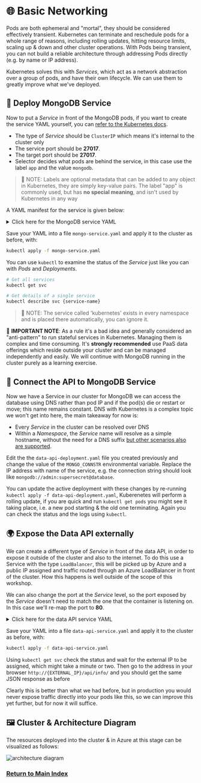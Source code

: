 # 🌐 Basic Networking

Pods are both ephemeral and "mortal", they should be considered effectively transient. Kubernetes can
terminate and reschedule pods for a whole range of reasons, including rolling updates, hitting resource
limits, scaling up & down and other cluster operations. With Pods being transient, you can not build
a reliable architecture through addressing Pods directly (e.g. by name or IP address).

Kubernetes solves this with _Services_, which act as a network abstraction over a group of pods, and
have their own lifecycle. We can use them to greatly improve what we've deployed.

## 🧩 Deploy MongoDB Service

Now to put a _Service_ in front of the MongoDB pods, if you want to create the service YAML yourself,
you can [refer to the Kubernetes docs](https://kubernetes.io/docs/concepts/services-networking/service/#defining-a-service).

- The type of _Service_ should be `ClusterIP` which means it's internal to the cluster only
- The service port should be **27017**.
- The target port should be **27017**.
- Selector decides what pods are behind the service, in this case use the label `app` and the value
  `mongodb`.

> 📝 NOTE: Labels are optional metadata that can be added to any object in Kubernetes, they are simply
> key-value pairs. The label "app" is commonly used, but has **no special meaning**, and isn't used
> by Kubernetes in any way

A YAML manifest for the service is given below:

<details markdown="1">
<summary>Click here for the MongoDB service YAML</summary>

```yaml
kind: Service
apiVersion: v1

metadata:
  # We purposefully pick a different name for the service from the deployment
  name: database

spec:
  type: ClusterIP
  selector:
    app: mongodb
  ports:
    - protocol: TCP
      port: 27017
      targetPort: 27017
```

</details>

Save your YAML into a file `mongo-service.yaml` and apply it to the cluster as before, with:

```bash
kubectl apply -f mongo-service.yaml
```

You can use `kubectl` to examine the status of the _Service_ just like you can with _Pods_ and _Deployments_.

```bash
# Get all services
kubectl get svc

# Get details of a single service
kubectl describe svc {service-name}
```

> 📝 NOTE: The service called 'kubernetes' exists in every namespace and is placed there automatically,
> you can ignore it.

🛑 **IMPORTANT NOTE**: As a rule it's a bad idea and generally considered an "anti-pattern" to run
stateful services in Kubernetes. Managing them is complex and time consuming. It's **strongly recommended**
use PaaS data offerings which reside outside your cluster and can be managed independently and easily.
We will continue with MongoDB running in the cluster purely as a learning exercise.

## 📡 Connect the API to MongoDB Service

Now we have a Service in our cluster for MongoDB we can access the database using DNS rather than pod
IP and if the pod(s) die or restart or move; this name remains constant. DNS with Kubernetes is a
complex topic we won't get into here, the main takeaway for now is:

- Every _Service_ in the cluster can be resolved over DNS
- Within a _Namespace_, the _Service_ name will resolve as a simple hostname, without the need for a
  DNS suffix [but other scenarios also are supported](https://kubernetes.io/docs/concepts/services-networking/dns-pod-service/).

Edit the the `data-api-deployment.yaml` file you created previously and change the value of the
`MONGO_CONNSTR` environmental variable. Replace the IP address with name of the service, e.g. the
connection string should look like `mongodb://admin:supersecret@database`.

You can update the active deployment with these changes by re-running `kubectl apply -f data-api-deployment.yaml`, Kuberenetes will perform a rolling update, if you are quick and run `kubectl get pods` you might see
it taking place, i.e. a new pod starting & the old one terminating. Again you can check the status
and the logs using `kubectl`.

## 🌍 Expose the Data API externally

We can create a different type of _Service_ in front of the data API, in order to expose it outside
of the cluster and also to the internet. To do this use a Service with the type `LoadBalancer`, this
will be picked up by Azure and a public IP assigned and traffic routed through an Azure LoadBalancer
in front of the cluster. How this happens is well outside of the scope of this workshop.

We can also change the port at the _Service_ level, so the port exposed by the _Service_ doesn't need
to match the one that the container is listening on. In this case we'll re-map the port to **80**.

<details markdown="1">
<summary>Click here for the data API service YAML</summary>

```yaml
kind: Service
apiVersion: v1

metadata:
  name: data-api

spec:
  type: LoadBalancer
  selector:
    app: data-api
  ports:
    - protocol: TCP
      port: 80
      targetPort: 4000
```

</details>

Save your YAML into a file `data-api-service.yaml` and apply it to the cluster as before, with:

```bash
kubectl apply -f data-api-service.yaml
```

Using `kubectl get svc` check the status and wait for the external IP to be assigned, which might
take a minute or two. Then go to the address in your browser `http://{EXTERNAL_IP}/api/info/` and you
should get the same JSON response as before

Clearly this is better than what we had before, but in production you would never expose traffic
directly into your pods like this, so we can improve this yet further, but for now it will suffice.

## 🖼️ Cluster & Architecture Diagram

The resources deployed into the cluster & in Azure at this stage can be visualized as follows:

![architecture diagram](./diagram.png)

### [Return to Main Index](../readme.md)
